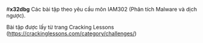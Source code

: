 #**x32dbg**
Các bài tập theo yêu cầu môn IAM302 (Phân tích Malware và dịch ngược).

Bài tập được lấy từ trang Cracking Lessons (https://crackinglessons.com/category/challenges/)